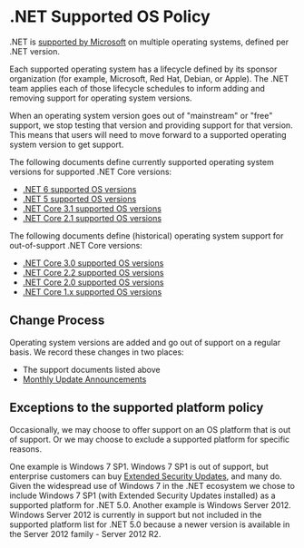 # .NET Supported OS Policy

.NET is [supported by Microsoft](microsoft-support.md) on multiple operating systems, defined per .NET version.

Each supported operating system has a lifecycle defined by its sponsor organization (for example, Microsoft, Red Hat, Debian, or Apple). The .NET team applies each of those lifecycle schedules to inform adding and removing support for operating system versions.

When an operating system version goes out of "mainstream" or "free" support, we stop testing that version and providing support for that version. This means that users will need to move forward to a supported operating system version to get support.

The following documents define currently supported operating system versions for supported .NET Core versions:

* [.NET 6 supported OS versions](release-notes/6.0/6.0-supported-os.md)
* [.NET 5 supported OS versions](release-notes/5.0/5.0-supported-os.md)
* [.NET Core 3.1 supported OS versions](release-notes/3.1/3.1-supported-os.md)
* [.NET Core 2.1 supported OS versions](release-notes/2.1/2.1-supported-os.md)

The following documents define (historical) operating system support for out-of-support .NET Core versions:

* [.NET Core 3.0 supported OS versions](release-notes/3.0/3.0-supported-os.md)
* [.NET Core 2.2 supported OS versions](release-notes/2.2/2.2-supported-os.md)
* [.NET Core 2.0 supported OS versions](release-notes/2.0/2.0-supported-os.md)
* [.NET Core 1.x supported OS versions](release-notes/1.0/1.0-supported-os.md)

## Change Process

Operating system versions are added and go out of support on a regular basis. We record these changes in two places:

* The support documents listed above
* [Monthly Update Announcements](https://github.com/dotnet/announcements/labels/Monthly-Update)

## Exceptions to the supported platform policy

Occasionally, we may choose to offer support on an OS platform that is out of support. Or we may choose to exclude a supported platform for specific reasons.

One example is Windows 7 SP1. Windows 7 SP1 is out of support, but enterprise customers can buy [Extended Security Updates](https://docs.microsoft.com/troubleshoot/windows-client/windows-7-eos-faq/windows-7-extended-security-updates-faq), and many do. Given the widespread use of Windows 7 in the .NET ecosystem we chose to include Windows 7 SP1 (with Extended Security Updates installed) as a supported platform for .NET 5.0. Another example is Windows Server 2012. Windows Server 2012 is currently in support but not included in the supported platform list for .NET 5.0 because a newer version is available in the Server 2012 family - Server 2012 R2.
